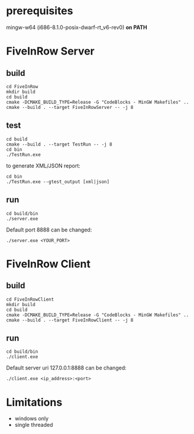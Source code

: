 # prerequisites
mingw-w64 (i686-8.1.0-posix-dwarf-rt_v6-rev0) **on PATH**

# FiveInRow Server

## build
```
cd FiveInRow
mkdir build
cd build
cmake -DCMAKE_BUILD_TYPE=Release -G "CodeBlocks - MinGW Makefiles" ..
cmake --build . --target FiveInRowServer -- -j 8
```

## test
```
cd build
cmake --build . --target TestRun -- -j 8
cd bin 
./TestRun.exe 
```

to generate XML/JSON report:

```
cd bin 
./TestRun.exe --gtest_output [xml|json]
```


## run
```
cd build/bin
./server.exe
```
Default port 8888 can be changed:
```
./server.exe <YOUR_PORT>
```

# FiveInRow Client
## build
```
cd FiveInRowClient
mkdir build
cd build
cmake -DCMAKE_BUILD_TYPE=Release -G "CodeBlocks - MinGW Makefiles" ..
cmake --build . --target FiveInRowClient -- -j 8
```

## run

```
cd build/bin
./client.exe
```
Default server uri 127.0.0.1:8888 can be changed:
```
./client.exe <ip_address>:<port>
```

# Limitations
- windows only
- single threaded
